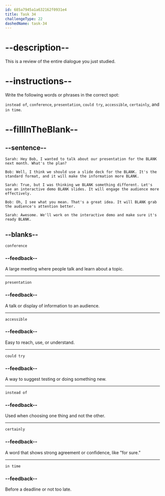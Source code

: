 ```yaml
---
id: 685a7945a1a632162f0931e4
title: Task 34
challengeType: 22
dashedName: task-34
---
```


<!-- REVIEW -->

# --description--

This is a review of the entire dialogue you just studied.

# --instructions--

Write the following words or phrases in the correct spot:

`instead of`, `conference`, `presentation`, `could try`, `accessible`, `certainly`, and `in time`.

# --fillInTheBlank--

## --sentence--

`Sarah: Hey Bob, I wanted to talk about our presentation for the BLANK next month. What's the plan?`

`Bob: Well, I think we should use a slide deck for the BLANK. It's the standard format, and it will make the information more BLANK.`

`Sarah: True, but I was thinking we BLANK something different. Let's use an interactive demo BLANK slides. It will engage the audience more effectively.`

`Bob: Oh, I see what you mean. That's a great idea. It will BLANK grab the audience's attention better.`

`Sarah: Awesome. We'll work on the interactive demo and make sure it's ready BLANK.`

## --blanks--

`conference`

### --feedback--

A large meeting where people talk and learn about a topic.

---

`presentation`

### --feedback--

A talk or display of information to an audience.

---

`accessible`

### --feedback--

Easy to reach, use, or understand.

---

`could try`

### --feedback--

A way to suggest testing or doing something new.

---

`instead of`

### --feedback--

Used when choosing one thing and not the other.

---

`certainly`

### --feedback--

A word that shows strong agreement or confidence, like "for sure."

---

`in time`

### --feedback--

Before a deadline or not too late.
